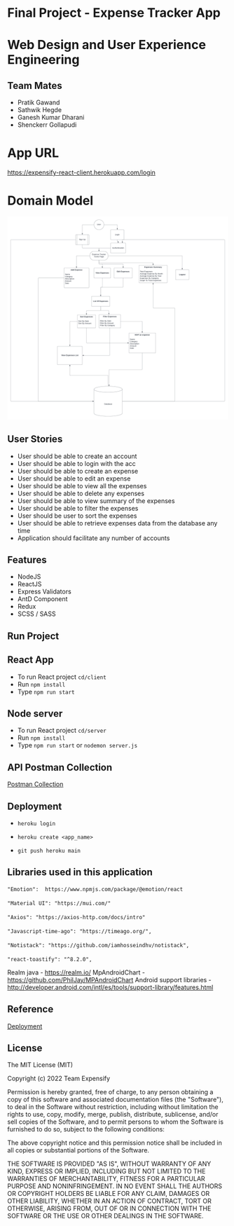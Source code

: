# Final Project - Expense Tracker App

# Web Design and User Experience Engineering

## Team Mates

- Pratik Gawand
- Sathwik Hegde
- Ganesh Kumar Dharani
- Shenckerr Gollapudi

# App URL

<https://expensify-react-client.herokuapp.com/login>

# Domain Model

![Screenshot](screenshot.png)

## User Stories

- User should be able to create an account
- User should be able to login with the acc
- User should be able to create an expense
- User should be able to edit an expense
- User should be able to view all the expenses
- User should be able to delete any expenses
- User should be able to view summary of the expenses
- User should be able to filter the expenses
- User should be user to sort the expenses
- User should be able to retrieve expenses data from the database any time
- Application should facilitate any number of accounts

## Features

- NodeJS
- ReactJS
- Express Validators
- AntD Component
- Redux
- SCSS / SASS

## Run Project

## React App

- To run React project `cd/client`
- Run `npm install`
- Type `npm run start`

## Node server

- To run React project `cd/server`
- Run `npm install`
- Type `npm run start` or `nodemon server.js`

## API Postman Collection

[Postman Collection](https://www.getpostman.com/collections/350ed45fe324d2aefbd3)

## Deployment

- `heroku login`

- `heroku create <app_name>`

- `git push heroku main`

## Libraries used in this application

    "Emotion":  https://www.npmjs.com/package/@emotion/react
    
    "Material UI": "https://mui.com/"    
    
    "Axios": "https://axios-http.com/docs/intro"

    "Javascript-time-ago": "https://timeago.org/",
    
    "Notistack": "https://github.com/iamhosseindhv/notistack",
          
    "react-toastify": "^8.2.0",

Realm java - <https://realm.io/>
MpAndroidChart - <https://github.com/PhilJay/MPAndroidChart>
Android support libraries - <http://developer.android.com/intl/es/tools/support-library/features.html>

## Reference

[Deployment](https://www.youtube.com/watch?v=2AIL1c-cJM0)

## License

The MIT License (MIT)

Copyright (c) 2022 Team Expensify

Permission is hereby granted, free of charge, to any person obtaining a copy of this software and associated documentation files (the "Software"), to deal in the Software without restriction, including without limitation the rights to use, copy, modify, merge, publish, distribute, sublicense, and/or sell copies of the Software, and to permit persons to whom the Software is furnished to do so, subject to the following conditions:

The above copyright notice and this permission notice shall be included in all copies or substantial portions of the Software.

THE SOFTWARE IS PROVIDED "AS IS", WITHOUT WARRANTY OF ANY KIND, EXPRESS OR IMPLIED, INCLUDING BUT NOT LIMITED TO THE WARRANTIES OF MERCHANTABILITY, FITNESS FOR A PARTICULAR PURPOSE AND NONINFRINGEMENT. IN NO EVENT SHALL THE AUTHORS OR COPYRIGHT HOLDERS BE LIABLE FOR ANY CLAIM, DAMAGES OR OTHER LIABILITY, WHETHER IN AN ACTION OF CONTRACT, TORT OR OTHERWISE, ARISING FROM, OUT OF OR IN CONNECTION WITH THE SOFTWARE OR THE USE OR OTHER DEALINGS IN THE SOFTWARE.
